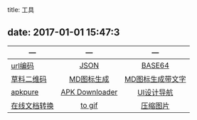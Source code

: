 ﻿title: 工具

date: 2017-01-01 15:47:3
---

| —|— | —|
| ------------- |:-------------:|:-------------:|
| [url编码](http://tool.chinaz.com/tools/urlencode.aspx)    | [JSON](http://json.cn/)| [BASE64](http://tool.chinaz.com/Tools/Base64.aspx)|[MD5](https://md5jiami.51240.com/)|
|[草料二维码](http://cli.im/text)|[MD图标生成](https://android-material-icon-generator.bitdroid.de/)|[MD图标生成带文字](https://romannurik.github.io/AndroidAssetStudio/index.html)|
|[apkpure](https://apkpure.com/)|[APK Downloader](https://apps.evozi.com/apk-downloader/)|[UI设计导航](http://hao.shejidaren.com/index.html)|
|[在线文档转换](http://www.pdfdo.com/txt-to-pdf.aspx)|[to gif](http://ezgif.com)|[压缩图片](https://tinypng.com/)|
